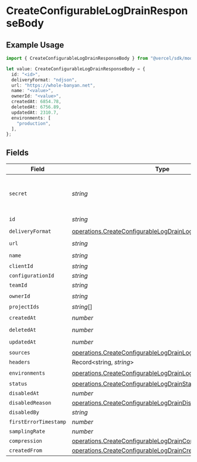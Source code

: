 # CreateConfigurableLogDrainResponseBody

## Example Usage

```typescript
import { CreateConfigurableLogDrainResponseBody } from "@vercel/sdk/models/operations";

let value: CreateConfigurableLogDrainResponseBody = {
  id: "<id>",
  deliveryFormat: "ndjson",
  url: "https://whole-banyan.net",
  name: "<value>",
  ownerId: "<value>",
  createdAt: 6854.78,
  deletedAt: 6756.89,
  updatedAt: 2310.7,
  environments: [
    "production",
  ],
};
```

## Fields

| Field                                                                                                                                        | Type                                                                                                                                         | Required                                                                                                                                     | Description                                                                                                                                  |
| -------------------------------------------------------------------------------------------------------------------------------------------- | -------------------------------------------------------------------------------------------------------------------------------------------- | -------------------------------------------------------------------------------------------------------------------------------------------- | -------------------------------------------------------------------------------------------------------------------------------------------- |
| `secret`                                                                                                                                     | *string*                                                                                                                                     | :heavy_minus_sign:                                                                                                                           | The secret to validate the log-drain payload                                                                                                 |
| `id`                                                                                                                                         | *string*                                                                                                                                     | :heavy_check_mark:                                                                                                                           | N/A                                                                                                                                          |
| `deliveryFormat`                                                                                                                             | [operations.CreateConfigurableLogDrainLogDrainsDeliveryFormat](../../models/operations/createconfigurablelogdrainlogdrainsdeliveryformat.md) | :heavy_check_mark:                                                                                                                           | N/A                                                                                                                                          |
| `url`                                                                                                                                        | *string*                                                                                                                                     | :heavy_check_mark:                                                                                                                           | N/A                                                                                                                                          |
| `name`                                                                                                                                       | *string*                                                                                                                                     | :heavy_check_mark:                                                                                                                           | N/A                                                                                                                                          |
| `clientId`                                                                                                                                   | *string*                                                                                                                                     | :heavy_minus_sign:                                                                                                                           | N/A                                                                                                                                          |
| `configurationId`                                                                                                                            | *string*                                                                                                                                     | :heavy_minus_sign:                                                                                                                           | N/A                                                                                                                                          |
| `teamId`                                                                                                                                     | *string*                                                                                                                                     | :heavy_minus_sign:                                                                                                                           | N/A                                                                                                                                          |
| `ownerId`                                                                                                                                    | *string*                                                                                                                                     | :heavy_check_mark:                                                                                                                           | N/A                                                                                                                                          |
| `projectIds`                                                                                                                                 | *string*[]                                                                                                                                   | :heavy_minus_sign:                                                                                                                           | N/A                                                                                                                                          |
| `createdAt`                                                                                                                                  | *number*                                                                                                                                     | :heavy_check_mark:                                                                                                                           | N/A                                                                                                                                          |
| `deletedAt`                                                                                                                                  | *number*                                                                                                                                     | :heavy_check_mark:                                                                                                                           | N/A                                                                                                                                          |
| `updatedAt`                                                                                                                                  | *number*                                                                                                                                     | :heavy_check_mark:                                                                                                                           | N/A                                                                                                                                          |
| `sources`                                                                                                                                    | [operations.CreateConfigurableLogDrainLogDrainsSources](../../models/operations/createconfigurablelogdrainlogdrainssources.md)[]             | :heavy_minus_sign:                                                                                                                           | N/A                                                                                                                                          |
| `headers`                                                                                                                                    | Record<string, *string*>                                                                                                                     | :heavy_minus_sign:                                                                                                                           | N/A                                                                                                                                          |
| `environments`                                                                                                                               | [operations.CreateConfigurableLogDrainLogDrainsEnvironments](../../models/operations/createconfigurablelogdrainlogdrainsenvironments.md)[]   | :heavy_check_mark:                                                                                                                           | N/A                                                                                                                                          |
| `status`                                                                                                                                     | [operations.CreateConfigurableLogDrainStatus](../../models/operations/createconfigurablelogdrainstatus.md)                                   | :heavy_minus_sign:                                                                                                                           | N/A                                                                                                                                          |
| `disabledAt`                                                                                                                                 | *number*                                                                                                                                     | :heavy_minus_sign:                                                                                                                           | N/A                                                                                                                                          |
| `disabledReason`                                                                                                                             | [operations.CreateConfigurableLogDrainDisabledReason](../../models/operations/createconfigurablelogdraindisabledreason.md)                   | :heavy_minus_sign:                                                                                                                           | N/A                                                                                                                                          |
| `disabledBy`                                                                                                                                 | *string*                                                                                                                                     | :heavy_minus_sign:                                                                                                                           | N/A                                                                                                                                          |
| `firstErrorTimestamp`                                                                                                                        | *number*                                                                                                                                     | :heavy_minus_sign:                                                                                                                           | N/A                                                                                                                                          |
| `samplingRate`                                                                                                                               | *number*                                                                                                                                     | :heavy_minus_sign:                                                                                                                           | N/A                                                                                                                                          |
| `compression`                                                                                                                                | [operations.CreateConfigurableLogDrainCompression](../../models/operations/createconfigurablelogdraincompression.md)                         | :heavy_minus_sign:                                                                                                                           | N/A                                                                                                                                          |
| `createdFrom`                                                                                                                                | [operations.CreateConfigurableLogDrainCreatedFrom](../../models/operations/createconfigurablelogdraincreatedfrom.md)                         | :heavy_minus_sign:                                                                                                                           | N/A                                                                                                                                          |